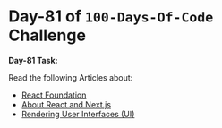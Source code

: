 # **Day-81 of `100-Days-Of-Code` Challenge**

**Day-81 Task:**

Read the following Articles about:
- [React Foundation](https://nextjs.org/learn/react-foundations)
- [About React and Next.js](https://nextjs.org/learn/react-foundations/what-is-react-and-nextjs)
- [Rendering User Interfaces (UI)](https://nextjs.org/learn/react-foundations/rendering-ui)
